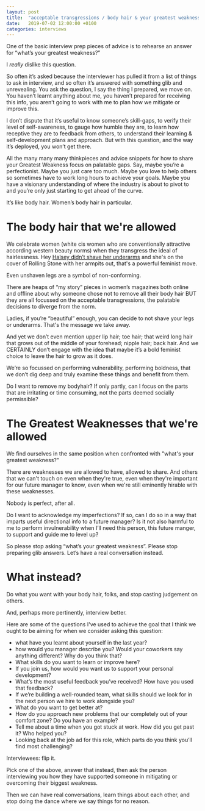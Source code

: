 ```yaml
---
layout: post
title:  "acceptable transgressions / body hair & your greatest weakness"
date:   2019-07-02 12:00:00 +0100
categories: interviews
---
```


One of the basic interview prep pieces of advice is to rehearse an answer for “what’s your greatest weakness?”

I _really_ dislike this question.

So often it’s asked because the interviewer has pulled it from a list of things to ask in interview, and so often it’s answered with something glib and unrevealing. You ask the question, I say the thing I prepared, we move on. You haven’t learnt anything about me, you haven’t prepared for receiving this info, you aren’t going to work with me to plan how we mitigate or improve this. 

I don’t dispute that it’s useful to know someone’s skill-gaps, to verify their level of self-awareness, to gauge how humble they are, to learn how receptive they are to feedback from others, to understand their learning & self-development plans and approach. But with this question, and the way it’s deployed, you won’t get there. 

All the many many many thinkpieces and advice snippets for how to share your Greatest Weakness focus on palatable gaps. Say, maybe you’re a perfectionist. Maybe you just care too much. Maybe you love to help others so sometimes have to work long hours to achieve your goals. Maybe you have a visionary understanding of where the industry is about to pivot to and you’re only just starting to get ahead of the curve.

It’s like body hair. Women’s body hair in particular.

# The body hair that we're allowed

We celebrate women (white cis women who are conventionally attractive according western beauty norms) when they transgress the ideal of hairlessness. Hey [Halsey didn’t shave her underarms](https://www.teenvogue.com/story/halsey-unshaven-armpits-rolling-stone-cover) and she's on the cover of Rolling Stone with her armpits out, that's a powerful feminist move.

Even unshaven legs are a symbol of non-conforming. 

There are heaps of “my story” pieces in women’s magazines both online and offline about why someone chose not to remove all their body hair BUT they are all focussed on the acceptable transgressions, the palatable decisions to diverge from the norm.

Ladies, if you’re “beautiful” enough, you can decide to not shave your legs or underarms. That's the message we take away.

And yet we don’t even mention upper lip hair; toe hair; that weird long hair that grows out of the middle of your forehead; nipple hair; back hair. And we CERTAINLY don’t engage with the idea that maybe it’s a bold feminist choice to leave the hair to grow as it does. 

We’re so focussed on performing vulnerability, performing boldness, that we don’t dig deep and truly examine these things and benefit from them. 

Do I want to remove my bodyhair? If only partly, can I focus on the parts that are irritating or time consuming, not the parts deemed socially permissible?

# The Greatest Weaknesses that we're allowed

We find ourselves in the same position when confronted with "what's your greatest weakness?"

There are weaknesses we are allowed to have, allowed to share. And others that we can't touch on even when they're true, even when they're important for our future manager to know, even when we're still eminently hirable with these weaknesses.

Nobody is perfect, after all.

Do I want to acknowledge my imperfections? If so, can I do so in a way that imparts useful directional info to a future manager? Is it not also harmful to me to perform invulnerability when I’ll need this person, this future manger, to support and guide me to level up?

So please stop asking “what’s your greatest weakness”. Please stop preparing glib answers. Let’s have a real conversation instead.

# What instead?

Do what you want with your body hair, folks, and stop casting judgement on others.

And, perhaps more pertinently, interview better.

Here are some of the questions I've used to achieve the goal that I think we ought to be aiming for when we consider asking this question:
* what have you learnt about yourself in the last year?
* how would you manager describe you? Would your coworkers say anything different? Why do you think that?
* What skills do you want to learn or improve here?
* If you join us, how would you want us to support your personal development?
* What’s the most useful feedback you’ve received? How have you used that feedback?
* If we’re building a well-rounded team, what skills should we look for in the next person we hire to work alongside you?
* What do you want to get better at?
* How do you approach new problems that our completely out of your comfort zone? Do you have an example?
* Tell me about a time when you got stuck at work. How did you get past it? Who helped you?
* Looking back at the job ad for this role, which parts do you think you’ll find most challenging?

Interviewees: flip it.

Pick one of the above, answer that instead, then ask the person interviewing you how they have supported someone in mitigating or overcoming their biggest weakness. 

Then we can have real conversations, learn things about each other, and stop doing the dance where we say things for no reason.